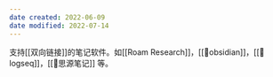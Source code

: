 ```yaml
---
date created: 2022-06-09
date modified: 2022-07-14
---
```


支持[[双向链接]]的笔记软件。如[[Roam Research]]，[[🤖obsidian]]，[[🤖logseq]]，[[🤖思源笔记]] 等。

